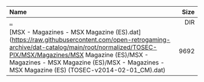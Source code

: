 |Name|Size|
|:---|---:|
|[..](../index.html)|DIR|
|[MSX - Magazines - MSX Magazine (ES).dat](https://raw.githubusercontent.com/open-retrogaming-archive/dat-catalog/main/root/normalized/TOSEC-PIX/MSX/Magazines/MSX Magazine (ES)/MSX - Magazines - MSX Magazine (ES)/MSX - Magazines - MSX Magazine (ES) (TOSEC-v2014-02-01_CM).dat)|9692|
